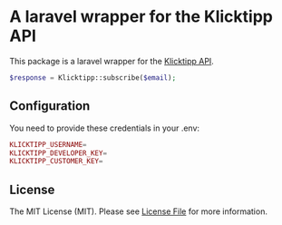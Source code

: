 # A laravel wrapper for the Klicktipp API

This package is a laravel wrapper for the [Klicktipp API](https://support.klicktipp.com/article/389-application-programming-interface-api).

```php
$response = Klicktipp::subscribe($email);
```

## Configuration

You need to provide these credentials in your .env:
```php
KLICKTIPP_USERNAME=
KLICKTIPP_DEVELOPER_KEY=
KLICKTIPP_CUSTOMER_KEY=
```

## License

The MIT License (MIT). Please see [License File](LICENSE.md) for more information.